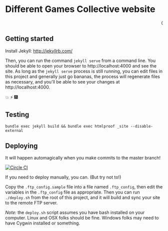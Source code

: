 # Different Games Collective website

<marquee>OH YEAH</marquee>

## Getting started
Install Jekyll: http://jekyllrb.com/

Then, you can run the command `jekyll serve` from a command line. You should
be able to open your browser to http://localhost:4000 and see the site. As
long as the `jekyll serve` process is still running, you can edit files in
this project and generally just go bananas, the process will regenerate
files as necessary, and you'll be able to see your changes at http://localhost:4000.

:boom: :zap: :fireworks:

## Testing
`bundle exec jekyll build && bundle exec htmlproof _site --disable-external`

## Deploying
It will happen automagically when you make commits to the master branch!

[![Circle CI](https://circleci.com/gh/differentgames/collective-site/tree/master.svg?style=svg)](https://circleci.com/gh/differentgames/collective-site/tree/master)

If you need to deploy manually, you can. (But try not to!)

Copy the `.ftp_config.sample` file into a file named `.ftp_config`, then edit the
variables in the `.ftp_config` file as appropriate. Then you can run `./deploy.sh`
from the root of this project, and it will build and sync your site to the remote
FTP server.

_Note:_ the `deploy.sh` script assumes you have bash installed on your
computer. Linux and OSX folks should be fine. Windows folks may need to have Cygwin
installed or something.
